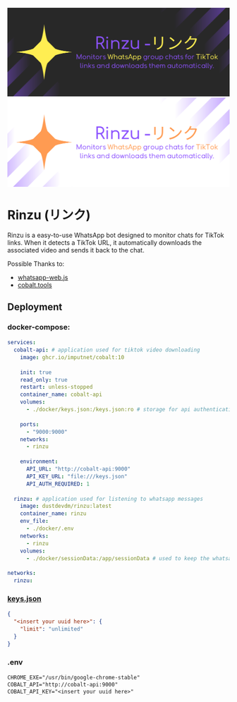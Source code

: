 ![Rinzu Logo](./resources/RinzuBannerDark.png#gh-dark-mode-only)
![Rinzu Logo](./resources/RinzuBannerWhite.png#gh-light-mode-only)

# Rinzu (リンク)

Rinzu is a easy-to-use WhatsApp bot designed to monitor chats for TikTok links. When it detects a TikTok URL, it automatically downloads the associated video and sends it back to the chat.

Possible Thanks to:

- [whatsapp-web.js](https://github.com/pedroslopez/whatsapp-web.js)
- [cobalt.tools](https://github.com/imputnet/cobalt)

## Deployment

### docker-compose:

```yml
services:
  cobalt-api: # application used for tiktok video downloading
    image: ghcr.io/imputnet/cobalt:10

    init: true
    read_only: true
    restart: unless-stopped
    container_name: cobalt-api
    volumes:
      - ./docker/keys.json:/keys.json:ro # storage for api authentication keys

    ports:
      - "9000:9000"
    networks:
      - rinzu

    environment:
      API_URL: "http://cobalt-api:9000"
      API_KEY_URL: "file:///keys.json"
      API_AUTH_REQUIRED: 1

  rinzu: # application used for listening to whatsapp messages
    image: dustdevdm/rinzu:latest
    container_name: rinzu
    env_file:
      - ./docker/.env
    networks:
      - rinzu
    volumes:
      - ./docker/sessionData:/app/sessionData # used to keep the whatsapp login stored

networks:
  rinzu:
```

### [keys.json](https://github.com/imputnet/cobalt/blob/main/docs/run-an-instance.md#api-key-file-format)

```json
{
  "<insert your uuid here>": {
    "limit": "unlimited"
  }
}
```

### .env

```
CHROME_EXE="/usr/bin/google-chrome-stable"
COBALT_API="http://cobalt-api:9000"
COBALT_API_KEY="<insert your uuid here>"
```
